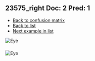 ## 23575_right Doc: 2 Pred: 1
- [Back to confusion matrix](https://github.com/juliandewit/kaggle_retinopathy/blob/master/matrix.md)
- [Back to list](https://github.com/juliandewit/kaggle_retinopathy/blob/master/lists/21/list.md)
- [Next example in list](https://github.com/juliandewit/kaggle_retinopathy/blob/master/lists/21/23/23590_left.md)

![Eye](https://retinopaty.blob.core.windows.net/size1024/23575_right_2.jpeg)

### 

![Eye]()
